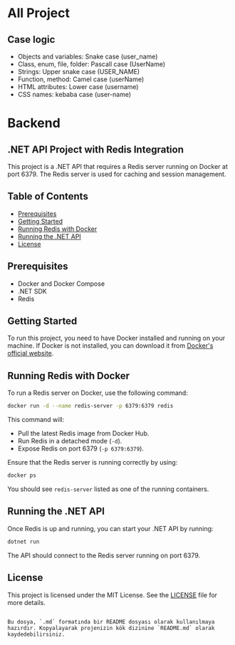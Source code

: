 # All Project
## Case logic
- Objects and variables: Snake case (user_name)
- Class, enum, file, folder: Pascall case (UserName)
- Strings: Upper snake case (USER_NAME)
- Function, method: Camel case (userName)
- HTML attributes: Lower case (username)
- CSS names: kebaba case (user-name)



# Backend
## .NET API Project with Redis Integration

This project is a .NET API that requires a Redis server running on Docker at port 6379. The Redis server is used for caching and session management.

## Table of Contents

- [Prerequisites](#prerequisites)
- [Getting Started](#getting-started)
- [Running Redis with Docker](#running-redis-with-docker)
- [Running the .NET API](#running-the-net-api)
- [License](#license)

## Prerequisites

- Docker and Docker Compose
- .NET SDK
- Redis

## Getting Started

To run this project, you need to have Docker installed and running on your machine. If Docker is not installed, you can download it from [Docker's official website](https://www.docker.com/).

## Running Redis with Docker

To run a Redis server on Docker, use the following command:

```bash
docker run -d --name redis-server -p 6379:6379 redis
```

This command will:

- Pull the latest Redis image from Docker Hub.
- Run Redis in a detached mode (`-d`).
- Expose Redis on port 6379 (`-p 6379:6379`).

Ensure that the Redis server is running correctly by using:

```bash
docker ps
```

You should see `redis-server` listed as one of the running containers.

## Running the .NET API

Once Redis is up and running, you can start your .NET API by running:

```bash
dotnet run
```

The API should connect to the Redis server running on port 6379.

## License

This project is licensed under the MIT License. See the [LICENSE](LICENSE) file for more details.
```

Bu dosya, `.md` formatında bir README dosyası olarak kullanılmaya hazırdır. Kopyalayarak projenizin kök dizinine `README.md` olarak kaydedebilirsiniz.
